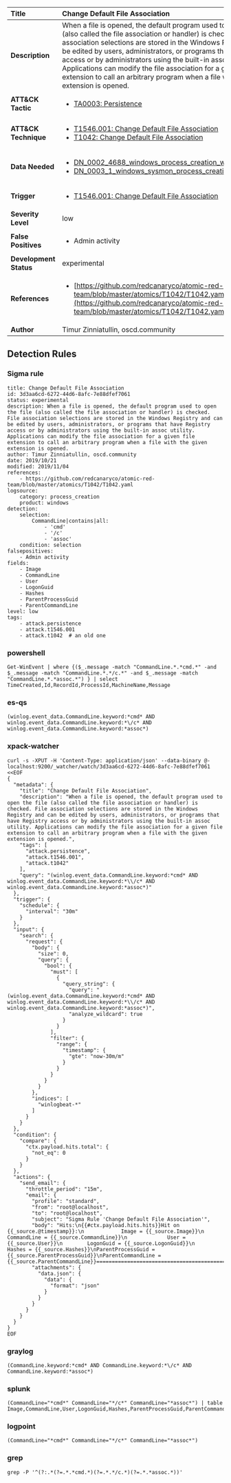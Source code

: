 | Title                    | Change Default File Association       |
|:-------------------------|:------------------|
| **Description**          | When a file is opened, the default program used to open the file (also called the file association or handler) is checked. File association selections are stored in the Windows Registry and can be edited by users, administrators, or programs that have Registry access or by administrators using the built-in assoc utility. Applications can modify the file association for a given file extension to call an arbitrary program when a file with the given extension is opened. |
| **ATT&amp;CK Tactic**    |  <ul><li>[TA0003: Persistence](https://attack.mitre.org/tactics/TA0003)</li></ul>  |
| **ATT&amp;CK Technique** | <ul><li>[T1546.001: Change Default File Association](https://attack.mitre.org/techniques/T1546/001)</li><li>[T1042: Change Default File Association](https://attack.mitre.org/techniques/T1042)</li></ul>  |
| **Data Needed**          | <ul><li>[DN_0002_4688_windows_process_creation_with_commandline](../Data_Needed/DN_0002_4688_windows_process_creation_with_commandline.md)</li><li>[DN_0003_1_windows_sysmon_process_creation](../Data_Needed/DN_0003_1_windows_sysmon_process_creation.md)</li></ul>  |
| **Trigger**              | <ul><li>[T1546.001: Change Default File Association](../Triggers/T1546.001.md)</li></ul>  |
| **Severity Level**       | low |
| **False Positives**      | <ul><li>Admin activity</li></ul>  |
| **Development Status**   | experimental |
| **References**           | <ul><li>[https://github.com/redcanaryco/atomic-red-team/blob/master/atomics/T1042/T1042.yaml](https://github.com/redcanaryco/atomic-red-team/blob/master/atomics/T1042/T1042.yaml)</li></ul>  |
| **Author**               | Timur Zinniatullin, oscd.community |


## Detection Rules

### Sigma rule

```
title: Change Default File Association
id: 3d3aa6cd-6272-44d6-8afc-7e88dfef7061
status: experimental
description: When a file is opened, the default program used to open the file (also called the file association or handler) is checked. File association selections are stored in the Windows Registry and can be edited by users, administrators, or programs that have Registry access or by administrators using the built-in assoc utility. Applications can modify the file association for a given file extension to call an arbitrary program when a file with the given extension is opened.
author: Timur Zinniatullin, oscd.community
date: 2019/10/21
modified: 2019/11/04
references:
    - https://github.com/redcanaryco/atomic-red-team/blob/master/atomics/T1042/T1042.yaml
logsource:
    category: process_creation
    product: windows
detection:
    selection:
        CommandLine|contains|all:
            - 'cmd'
            - '/c'
            - 'assoc'
    condition: selection
falsepositives:
    - Admin activity
fields:
    - Image
    - CommandLine
    - User
    - LogonGuid
    - Hashes
    - ParentProcessGuid
    - ParentCommandLine
level: low
tags:
    - attack.persistence
    - attack.t1546.001
    - attack.t1042  # an old one

```





### powershell
    
```
Get-WinEvent | where {($_.message -match "CommandLine.*.*cmd.*" -and $_.message -match "CommandLine.*.*/c.*" -and $_.message -match "CommandLine.*.*assoc.*") } | select TimeCreated,Id,RecordId,ProcessId,MachineName,Message
```


### es-qs
    
```
(winlog.event_data.CommandLine.keyword:*cmd* AND winlog.event_data.CommandLine.keyword:*\/c* AND winlog.event_data.CommandLine.keyword:*assoc*)
```


### xpack-watcher
    
```
curl -s -XPUT -H 'Content-Type: application/json' --data-binary @- localhost:9200/_watcher/watch/3d3aa6cd-6272-44d6-8afc-7e88dfef7061 <<EOF
{
  "metadata": {
    "title": "Change Default File Association",
    "description": "When a file is opened, the default program used to open the file (also called the file association or handler) is checked. File association selections are stored in the Windows Registry and can be edited by users, administrators, or programs that have Registry access or by administrators using the built-in assoc utility. Applications can modify the file association for a given file extension to call an arbitrary program when a file with the given extension is opened.",
    "tags": [
      "attack.persistence",
      "attack.t1546.001",
      "attack.t1042"
    ],
    "query": "(winlog.event_data.CommandLine.keyword:*cmd* AND winlog.event_data.CommandLine.keyword:*\\/c* AND winlog.event_data.CommandLine.keyword:*assoc*)"
  },
  "trigger": {
    "schedule": {
      "interval": "30m"
    }
  },
  "input": {
    "search": {
      "request": {
        "body": {
          "size": 0,
          "query": {
            "bool": {
              "must": [
                {
                  "query_string": {
                    "query": "(winlog.event_data.CommandLine.keyword:*cmd* AND winlog.event_data.CommandLine.keyword:*\\/c* AND winlog.event_data.CommandLine.keyword:*assoc*)",
                    "analyze_wildcard": true
                  }
                }
              ],
              "filter": {
                "range": {
                  "timestamp": {
                    "gte": "now-30m/m"
                  }
                }
              }
            }
          }
        },
        "indices": [
          "winlogbeat-*"
        ]
      }
    }
  },
  "condition": {
    "compare": {
      "ctx.payload.hits.total": {
        "not_eq": 0
      }
    }
  },
  "actions": {
    "send_email": {
      "throttle_period": "15m",
      "email": {
        "profile": "standard",
        "from": "root@localhost",
        "to": "root@localhost",
        "subject": "Sigma Rule 'Change Default File Association'",
        "body": "Hits:\n{{#ctx.payload.hits.hits}}Hit on {{_source.@timestamp}}:\n            Image = {{_source.Image}}\n      CommandLine = {{_source.CommandLine}}\n             User = {{_source.User}}\n        LogonGuid = {{_source.LogonGuid}}\n           Hashes = {{_source.Hashes}}\nParentProcessGuid = {{_source.ParentProcessGuid}}\nParentCommandLine = {{_source.ParentCommandLine}}================================================================================\n{{/ctx.payload.hits.hits}}",
        "attachments": {
          "data.json": {
            "data": {
              "format": "json"
            }
          }
        }
      }
    }
  }
}
EOF

```


### graylog
    
```
(CommandLine.keyword:*cmd* AND CommandLine.keyword:*\/c* AND CommandLine.keyword:*assoc*)
```


### splunk
    
```
(CommandLine="*cmd*" CommandLine="*/c*" CommandLine="*assoc*") | table Image,CommandLine,User,LogonGuid,Hashes,ParentProcessGuid,ParentCommandLine
```


### logpoint
    
```
(CommandLine="*cmd*" CommandLine="*/c*" CommandLine="*assoc*")
```


### grep
    
```
grep -P '^(?:.*(?=.*.*cmd.*)(?=.*.*/c.*)(?=.*.*assoc.*))'
```



